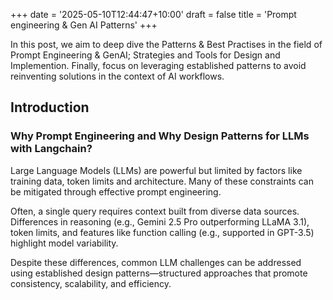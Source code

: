 +++
date = '2025-05-10T12:44:47+10:00'
draft = false
title = 'Prompt engineering & Gen AI Patterns'
+++

In this post, we aim to deep dive the Patterns & Best Practises in the field of Prompt Engineering & GenAI; Strategies and Tools for Design and Implemention. Finally, focus on leveraging established patterns to avoid reinventing solutions in the context of AI workflows.

## Introduction

### Why Prompt Engineering and Why Design Patterns for LLMs with Langchain?

Large Language Models (LLMs) are powerful but limited by factors like training data, token limits and architecture. Many of these constraints can be mitigated through effective prompt engineering.

Often, a single query requires context built from diverse data sources. Differences in reasoning (e.g., Gemini 2.5 Pro outperforming LLaMA 3.1), token limits, and features like function calling (e.g., supported in GPT-3.5) highlight model variability.

Despite these differences, common LLM challenges can be addressed using established design patterns—structured approaches that promote consistency, scalability, and efficiency.
